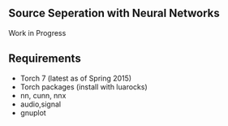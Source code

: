 Source Seperation with Neural Networks
------------------------------------

Work in Progress

## Requirements 

* Torch 7 (latest as of Spring 2015)
* Torch packages (install with luarocks) 
 * nn, cunn, nnx
 * audio,signal
 * gnuplot
